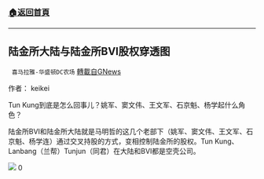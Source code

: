 ###  [:house:返回首頁](https://github.com/ourhimalayas/txt)
---


## 陆金所大陆与陆金所BVI股权穿透图
` 喜马拉雅-华盛顿DC农场` [轉載自GNews](https://gnews.org/zh-hans/1541395/)

作者： keikei



Tun Kung到底是怎么回事儿？姚军、窦文伟、王文军、石京魁、杨学起什么角色？

陆金所BVI和陆金所大陆就是马明哲的这几个老部下（姚军、窦文伟、王文军、石京魁、杨学连）通过交叉持股的方式，变相控制陆金所的股权。Tun Kung、Lanbang（兰帮）Tunjun（同君）在大陆和BVI都是空壳公司。


![](https://assets.gnews.org/wp-content/uploads/2021/09/8-10.png)
0
